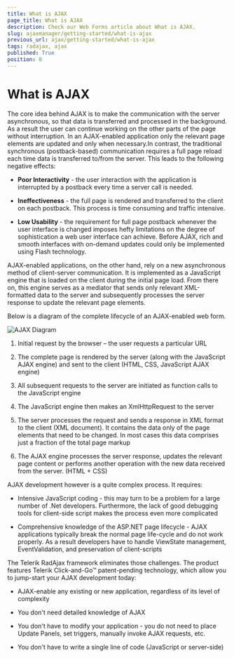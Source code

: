 ```yaml
---
title: What is AJAX
page_title: What is AJAX
description: Check our Web Forms article about What is AJAX.
slug: ajaxmanager/getting-started/what-is-ajax
previous_url: ajax/getting-started/what-is-ajax
tags: radajax, ajax
published: True
position: 0
---
```


# What is AJAX


The core idea behind AJAX is to make the communication with the server asynchronous, so that data is transferred and processed in the background. As a result the user can continue working on the other parts of the page without interruption. In an AJAX-enabled application only the relevant page elements are updated and only when necessary.In contrast, the traditional synchronous (postback-based) communication requires a full page reload each time data is transferred to/from the server. This leads to the following negative effects:

* **Poor Interactivity** - the user interaction with the application is interrupted by a postback every time a server call is needed.

* **Ineffectiveness** - the full page is rendered and transferred to the client on each postback. This process is time consuming and traffic intensive.

* **Low Usability** - the requirement for full page postback whenever the user interface is changed imposes hefty limitations on the degree of sophistication a web user interface can achieve. Before AJAX, rich and smooth interfaces with on-demand updates could only be implemented using Flash technology.

AJAX-enabled applications, on the other hand, rely on a new asynchronous method of client-server communication. It is implemented as a JavaScript engine that is loaded on the client during the initial page load. From there on, this engine serves as a mediator that sends only relevant XML-formatted data to the server and subsequently processes the server response to update the relevant page elements.

Below is a diagram of the complete lifecycle of an AJAX-enabled web form.

![AJAX Diagram](images/AJAX_diagram_thumb.gif)

1. Initial request by the browser – the user requests a particular URL

1. The complete page is rendered by the server (along with the JavaScript AJAX engine) and sent to the client (HTML, CSS, JavaScript AJAX engine)

1. All subsequent requests to the server are initiated as function calls to the JavaScript engine

1. The JavaScript engine then makes an XmlHttpRequest to the server

1. The server processes the request and sends a response in XML format to the client (XML document). It contains the data only of the page elements that need to be changed. In most cases this data comprises just a fraction of the total page markup

1. The AJAX engine processes the server response, updates the relevant page content or performs another operation with the new data received from the server. (HTML + CSS)

AJAX development however is a quite complex process. It requires:

* Intensive JavaScript coding - this may turn to be a problem for a large number of .Net developers. Furthermore, the lack of good debugging tools for client-side script makes the process even more complicated

* Comprehensive knowledge of the ASP.NET page lifecycle - AJAX applications typically break the normal page life-cycle and do not work properly. As a result developers have to handle ViewState management, EventValidation, and preservation of client-scripts

The Telerik RadAjax framework eliminates those challenges. The product features Telerik Click-and-Go™ patent-pending technology, which allow you to jump-start your AJAX development today:

* AJAX-enable any existing or new application, regardless of its level of complexity

* You don't need detailed knowledge of AJAX

* You don't have to modify your application - you do not need to place Update Panels, set triggers, manually invoke AJAX requests, etc.

* You don't have to write a single line of code (JavaScript or server-side)
